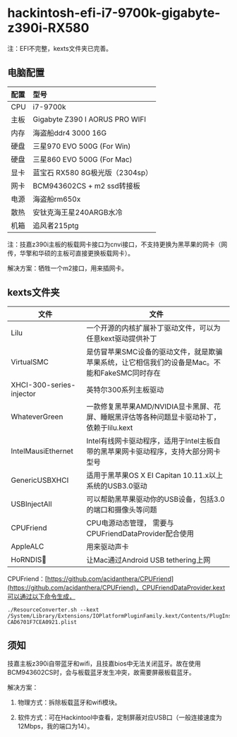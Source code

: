 # hackintosh-efi-i7-9700k-gigabyte-z390i-RX580

注：EFI不完整，kexts文件夹已完善。

## 电脑配置
 
| 配置 | 型号 |
| :---- | :---- |
| CPU | i7-9700k |
| 主板 | Gigabyte Z390 I AORUS PRO WIFI |
| 内存 | 海盗船ddr4 3000 16G |
| 硬盘 | 三星970 EVO 500G (For Win) |
| 硬盘 | 三星860 EVO 500G (For Mac) |
| 显卡 | 蓝宝石 RX580 8G极光版（2304sp） |
| 网卡 | BCM943602CS + m2 ssd转接板 |
| 电源 | 海盗船rm650x |
| 散热 | 安钛克海王星240ARGB水冷 |
| 机箱 | 追风者215ptg |

注：技嘉z390i主板的板载网卡接口为cnvi接口，不支持更换为黑苹果的网卡（网传，华擎和华硕的主板可直接更换板载网卡）。

解决方案：牺牲一个m2接口，用来插网卡。

## kexts文件夹

|  文件  | 文件  |
|  ----  | ----  |
| Lilu | 一个开源的内核扩展补丁驱动文件，可以为任意kext驱动提供补丁 |
| VirtualSMC | 是仿冒苹果SMC设备的驱动文件，就是欺骗苹果系统，让它相信我们的设备是Mac。不能和FakeSMC同时存在 |
| XHCI-300-series-injector | 英特尔300系列主板驱动 |
| WhateverGreen | 一款修复黑苹果AMD/NVIDIA显卡黑屏、花屏、睡眠黑评估等各种问题显卡驱动补丁，依赖于lilu.kext |
| IntelMausiEthernet | Intel有线网卡驱动程序，适用于Intel主板自带的黑苹果网卡驱动程序，支持大部分网卡型号 |
| GenericUSBXHCI | 适用于黑苹果OS X EI Capitan 10.11.x以上系统的USB3.0驱动 |
| USBInjectAll | 可以帮助黑苹果驱动你的USB设备，包括3.0的端口和摄像头等问题 |
| CPUFriend | CPU电源动态管理， 需要与CPUFriendDataProvider配合使用|
| AppleALC | 用来驱动声卡 |
| HoRNDIS | 让Mac通过Android USB tethering上网 |

CPUFriend：[https://github.com/acidanthera/CPUFriend](https://github.com/acidanthera/CPUFriend)，CPUFriendDataProvider.kext可以通过以下命令生成，

```shell
./ResourceConverter.sh --kext /System/Library/Extensions/IOPlatformPluginFamily.kext/Contents/PlugIns/X86PlatformPlugin.kext/Contents/Resources/Mac-CAD6701F7CEA0921.plist
```

## 须知

技嘉主板z390i自带蓝牙和wifi，且技嘉bios中无法关闭蓝牙。故在使用BCM943602CS时，会与板载蓝牙发生冲突，故需要屏蔽板载蓝牙。

解决方案：

1. 物理方式：拆除板载蓝牙和wifi模块。

2. 软件方式：可在Hackintool中查看，定制屏蔽对应USB口（一般连接速度为12Mbps，我的端口为14）。

